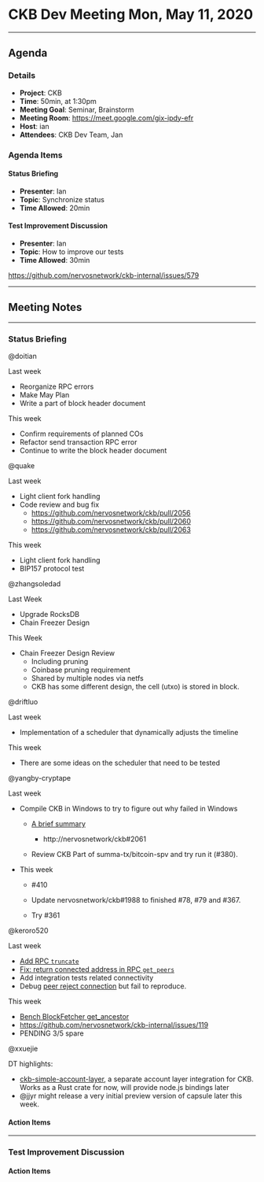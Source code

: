 # CKB Dev Meeting Mon, May 11, 2020

---
## Agenda

### Details

* **Project**: CKB
* **Time**: 50min, at 1:30pm
* **Meeting Goal**: Seminar, Brainstorm
* **Meeting Room**: https://meet.google.com/gix-ipdy-efr
* **Host**: ian
* **Attendees**: CKB Dev Team, Jan

### Agenda Items

#### Status Briefing

* **Presenter**: Ian
* **Topic**: Synchronize status
* **Time Allowed**: 20min

#### Test Improvement Discussion

* **Presenter**: Ian
* **Topic**: How to improve our tests
* **Time Allowed**: 30min

https://github.com/nervosnetwork/ckb-internal/issues/579

---
## Meeting Notes

---
### Status Briefing

@doitian

Last week

* Reorganize RPC errors
* Make May Plan
* Write a part of block header document

This week

* Confirm requirements of planned COs
* Refactor send transaction RPC error
* Continue to write the block header document


@quake

Last week

* Light client fork handling
* Code review and bug fix
    * https://github.com/nervosnetwork/ckb/pull/2056
    * https://github.com/nervosnetwork/ckb/pull/2060
    * https://github.com/nervosnetwork/ckb/pull/2063

This week

* Light client fork handling
* BIP157 protocol test

@zhangsoledad

Last Week

* Upgrade RocksDB
* Chain Freezer Design

This Week

* Chain Freezer Design Review
    * Including pruning
    * Coinbase pruning requirement
    * Shared by multiple nodes via netfs
    * CKB has some different design, the cell (utxo) is stored in block.

@driftluo

Last week

- Implementation of a scheduler that dynamically adjusts the timeline

This week

- There are some ideas on the scheduler that need to be tested

@yangby-cryptape

Last week

- Compile CKB in Windows to try to figure out why failed in Windows
    - [A brief summary](ckb-internal/issues/410#issuecomment-626160463)
        - http://nervosnetwork/ckb#2061

  - Review CKB Part of summa-tx/bitcoin-spv and try run it (#380).

- This week

    - #410

    - Update nervosnetwork/ckb#1988 to finished #78, #79 and #367.
  
    - Try #361

@keroro520

Last week

* [Add RPC `truncate`](https://github.com/nervosnetwork/ckb/pull/2064)
* [Fix: return connected address in RPC `get_peers`](https://github.com/nervosnetwork/ckb/pull/2052)
* Add integration tests related connectivity
* Debug [peer reject connection](https://github.com/nervosnetwork/ckb-internal/issues/95) but fail to reproduce.

This week

  * [Bench BlockFetcher get_ancestor](https://github.com/nervosnetwork/ckb-internal/issues/213)
  * https://github.com/nervosnetwork/ckb-internal/issues/119
  * PENDING 3/5 spare

@xxuejie

DT highlights:

* [ckb-simple-account-layer](https://github.com/nervosnetwork/ckb-simple-account-layer), a separate account layer integration for CKB. Works as a Rust crate for now, will provide node.js bindings later
* @jjyr might release a very initial preview version of capsule later this week.

#### Action Items

---
### Test Improvement Discussion

#### Action Items
